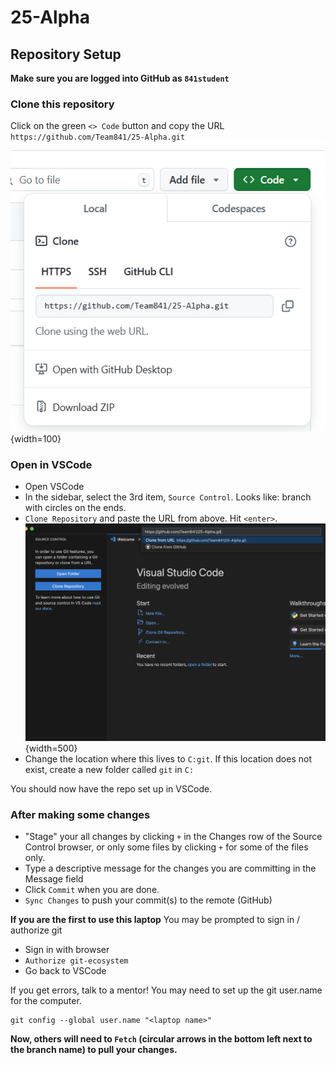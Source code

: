 # 25-Alpha

## Repository Setup
**Make sure you are logged into GitHub as `841student`**

### Clone this repository
Click on the green `<> Code` button and copy the URL `https://github.com/Team841/25-Alpha.git`
![README images\git clone.png](https://github.com/Team841/25-Alpha/blob/6a4490de7e4bc38de89edbfab2fabbcfa6580c2a/README%20images/git%20clone.png){width=100}

### Open in VSCode
* Open VSCode
* In the sidebar, select the 3rd item, `Source Control`. Looks like: branch with circles on the ends.
* `Clone Repository` and paste the URL from above. Hit `<enter>`.
![README images\VsCode Clone Git.png](https://github.com/Team841/25-Alpha/blob/26c6bdb7ae275f7367ead4a85beed891c9628d6a/README%20images/VsCode%20Clone%20Git.png){width=500}
* Change the location where this lives to `C:git`. If this location does not exist, create a new folder called `git` in `C:`

You should now have the repo set up in VSCode.

### After making some changes
* "Stage" your all changes by clicking `+` in the Changes row of the Source Control browser, or only some files by clicking `+` for some of the files only.
* Type a descriptive message for the changes you are committing in the Message field
* Click `Commit` when you are done.
* `Sync Changes` to push your commit(s) to the remote (GitHub)

**If you are the first to use this laptop**
You may be prompted to sign in / authorize git
* Sign in with browser
* `Authorize git-ecosystem`
* Go back to VSCode

If you get errors, talk to a mentor! You may need to set up the git user.name for the computer.
```
git config --global user.name "<laptop name>"
```

**Now, others will need to `Fetch` (circular arrows in the bottom left next to the branch name) to pull your changes.**